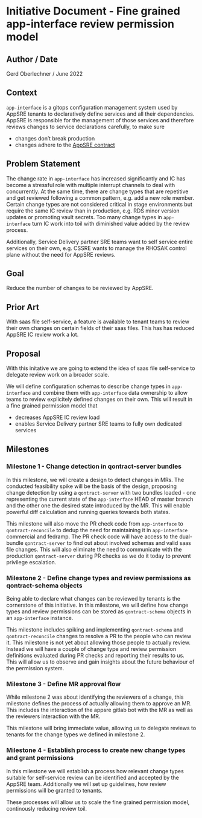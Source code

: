 # Initiative Document - Fine grained app-interface review permission model

## Author / Date

Gerd Oberlechner / June 2022

## Context

`app-interface` is a gitops configuration management system used by AppSRE tenants to declaratively define services and all their dependencies. AppSRE is responsible for the management of those services and therefore reviews changes to service declarations carefully, to make sure

* changes don’t break production
* changes adhere to the [AppSRE contract](https://gitlab.cee.redhat.com/app-sre/contract/-/tree/master)

## Problem Statement

The change rate in `app-interface` has increased significantly and IC has become a stressful role with multiple interrupt channels to deal with concurrently. At the same time, there are change types that are repetitive and get reviewed following a common pattern, e.g. add a new role member. Certain change types are not considered critical in stage environments but require the same IC review than in production, e.g. RDS minor version updates or promoting vault secrets. Too many change types in `app-interface` turn IC work into toil with diminished value added by the review process.

Additionally, Service Delivery partner SRE teams want to self service entire services on their own, e.g. CSSRE wants to manage the RHOSAK control plane without the need for AppSRE reviews.

## Goal

Reduce the number of changes to be reviewed by AppSRE.

## Prior Art

With saas file self-service, a feature is available to tenant teams to review their own changes on certain fields of their saas files. This has has reduced AppSRE IC review work a lot.

## Proposal

With this initative we are going to extend the idea of saas file self-service to delegate review work on a broader scale.

We will define configuration schemas to describe change types in `app-interface` and combine them with `app-interface` data ownership to allow teams to review explicitely defined changes on their own. This will result in a fine grained permission model that

* decreases AppSRE IC review load
* enables Service Delivery partner SRE teams to fully own dedicated services

## Milestones

### Milestone 1 - Change detection in qontract-server bundles

In this milestone, we will create a design to detect changes in MRs. The conducted feasibility spike will be the basis of the design, proposing change detection by using a `qontract-server` with two bundles loaded - one representing the current state of the `app-interface` HEAD of master branch and the other one the desired state introduced by the MR. This will enable powerful diff calculation and running queries towards both states.

This milestone will also move the PR check code from `app-interface` to `qontract-reconcile` to dedup the need for maintaining it in `app-interface` commercial and fedramp. The PR check code will have access to the dual-bundle `qontract-server` to find out about involved schemas and valid saas file changes. This will also eliminate the need to communicate with the production `qontract-server` during PR checks as we do it today to prevent privilege escalation.

### Milestone 2 - Define change types and review permissions as qontract-schema objects

Being able to declare what changes can be reviewed by tenants is the cornerstone of this initiative. In this milestone, we will define how change types and review permissions can be stored as `qontract-schema` objects in an `app-interface` instance.

This milestone includes spiking and implementing `qontract-schema` and `qontract-reconcile` changes to resolve a PR to the people who can review it. This milestone is not yet about allowing those people to actually review. Instead we will have a couple of change type and review permission definitions evaluated during PR checks and reporting their results to us. This will allow us to observe and gain insights about the future behaviour of the permission system.

### Milestone 3 - Define MR approval flow

While milestone 2 was about identifying the reviewers of a change, this milestone defines the process of actually allowing them to approve an MR. This includes the interaction of the appsre gitlab bot with the MR as well as the reviewers interaction with the MR.

This milestone will bring immediate value, allowing us to delegate reviews to tenants for the change types we defined in milestone 2.

### Milestone 4 - Establish process to create new change types and grant permissions

In this milestone we will establish a process how relevant change types suitable for self-service review can be identified and accepted by the AppSRE team.
Additionally we will set up guidelines, how review permissions will be granted to tenants.

These processes will allow us to scale the fine grained permission model, continously reducing review toil.

